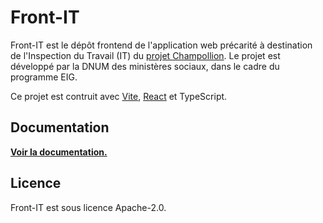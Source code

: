 # Front-IT

Front-IT est le dépôt frontend de l'application web précarité à destination de l'Inspection du Travail (IT) du [projet Champollion](https://eig.etalab.gouv.fr/defis/champollion/).
Le projet est développé par la DNUM des ministères sociaux, dans le cadre du programme EIG.

Ce projet est contruit avec [Vite](https://vitejs.dev/), [React](https://fr.reactjs.org/) et TypeScript.

## Documentation

**[Voir la documentation.](documentation/)**

## Licence

Front-IT est sous licence Apache-2.0.
